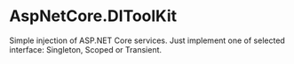 # AspNetCore.DIToolKit
Simple injection of ASP.NET Core services. Just implement one of selected interface: Singleton, Scoped or Transient.
